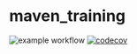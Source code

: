 # maven_training
![example workflow](https://github.com/Chems08/maven_training/actions/workflows/build.yml/badge.svg)
[![codecov](https://codecov.io/gh/Chems08/maven_training/branch/main/graph/badge.svg)](https://codecov.io/gh/Chems08/maven_training)
